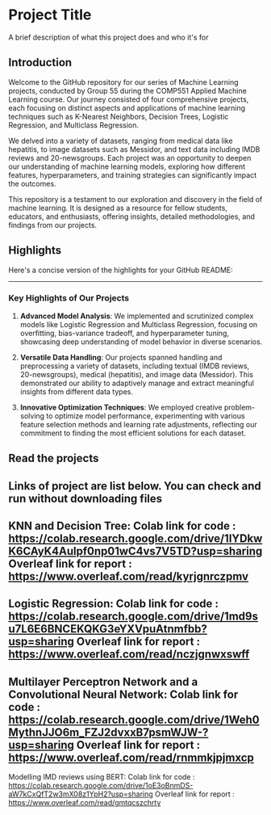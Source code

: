 
# Project Title

A brief description of what this project does and who it's for


## Introduction

Welcome to the GitHub repository for our series of Machine Learning projects, conducted by Group 55 during the COMP551 Applied Machine Learning course. Our journey consisted of four comprehensive projects, each focusing on distinct aspects and applications of machine learning techniques such as K-Nearest Neighbors, Decision Trees, Logistic Regression, and Multiclass Regression.

We delved into a variety of datasets, ranging from medical data like hepatitis, to image datasets such as Messidor, and text data including IMDB reviews and 20-newsgroups. Each project was an opportunity to deepen our understanding of machine learning models, exploring how different features, hyperparameters, and training strategies can significantly impact the outcomes.

This repository is a testament to our exploration and discovery in the field of machine learning. It is designed as a resource for fellow students, educators, and enthusiasts, offering insights, detailed methodologies, and findings from our projects.
## Highlights

Here's a concise version of the highlights for your GitHub README:

---

### Key Highlights of Our Projects

1. **Advanced Model Analysis**: We implemented and scrutinized complex models like Logistic Regression and Multiclass Regression, focusing on overfitting, bias-variance tradeoff, and hyperparameter tuning, showcasing deep understanding of model behavior in diverse scenarios.

2. **Versatile Data Handling**: Our projects spanned handling and preprocessing a variety of datasets, including textual (IMDB reviews, 20-newsgroups), medical (hepatitis), and image data (Messidor). This demonstrated our ability to adaptively manage and extract meaningful insights from different data types.

3. **Innovative Optimization Techniques**: We employed creative problem-solving to optimize model performance, experimenting with various feature selection methods and learning rate adjustments, reflecting our commitment to finding the most efficient solutions for each dataset.


## Read the projects

Links of project are list below. You can check and run without downloading files
------------------------------------------------------------------------------
KNN and Decision Tree:
Colab link for code : https://colab.research.google.com/drive/1IYDkwK6CAyK4Aulpf0np01wC4vs7V5TD?usp=sharing
Overleaf link for report : https://www.overleaf.com/read/kyrjgnrczpmv
------------------------------------------------------------------------------
Logistic Regression:
Colab link for code : https://colab.research.google.com/drive/1md9su7L6E6BNCEKQKG3eYXVpuAtnmfbb?usp=sharing
Overleaf link for report : https://www.overleaf.com/read/nczjgnwxswff
------------------------------------------------------------------------------
Multilayer Perceptron Network and a Convolutional Neural Network:
Colab link for code : https://colab.research.google.com/drive/1Weh0MythnJJO6m_FZJ2dvxxB7psmWJW-?usp=sharing
Overleaf link for report : https://www.overleaf.com/read/rnmmkjpjmxcp
------------------------------------------------------------------------------
Modelling IMD reviews using BERT:
Colab link for code : https://colab.research.google.com/drive/1oE3oBnmDS-aW7kCxQfT2w3mX08z1YpH2?usp=sharing
Overleaf link for report : https://www.overleaf.com/read/gmtqcszchrty
